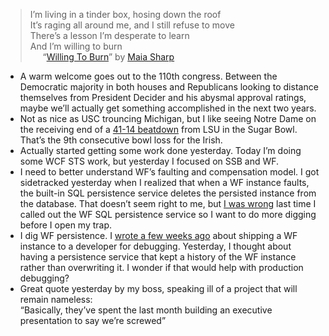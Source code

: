> I’m living in a tinder box, hosing down the roof\
> It’s raging all around me, and I still refuse to move\
> There’s a lesson I’m desperate to learn\
> And I’m willing to burn\
>      “[Willing To
> Burn](http://play.rhapsody.com/maiasharp/maiasharp/willingtoburn)” by
> [Maia Sharp](http://www.maiasharp.com/)

-   A warm welcome goes out to the 110th congress. Between the
    Democratic majority in both houses and Republicans looking to
    distance themselves from President Decider and his abysmal approval
    ratings, maybe we’ll actually get something accomplished in the next
    two years.
-   Not as nice as USC trouncing Michigan, but I like seeing Notre Dame
    on the receiving end of a [41-14
    beatdown](http://sports.espn.go.com/ncf/recap?gameId=270030099&confId=null)
    from LSU in the Sugar Bowl. That’s the 9th consecutive bowl loss for
    the Irish.
-   Actually started getting some work done yesterday. Today I’m doing
    some WCF STS work, but yesterday I focused on SSB and WF.
-   I need to better understand WF’s faulting and compensation model. I
    got sidetracked yesterday when I realized that when a WF instance
    faults, the built-in SQL persistence service deletes the persisted
    instance from the database. That doesn’t seem right to me, but [I
    was
    wrong](http://devhawk.net/2006/10/17/WF+Clarifications+And+Corrections.aspx)
    last time I called out the WF SQL persistence service so I want to
    do more digging before I open my trap.
-   I dig WF persistence. I [wrote a few weeks
    ago](http://devhawk.net/2006/12/11/Transactions+In+Workflow+Foundationland.aspx)
    about shipping a WF instance to a developer for debugging.
    Yesterday, I thought about having a persistence service that kept a
    history of the WF instance rather than overwriting it. I wonder if
    that would help with production debugging?
-   Great quote yesterday by my boss, speaking ill of a project that
    will remain nameless:\
    “Basically, they’ve spent the last month building an executive
    presentation to say we’re screwed”

